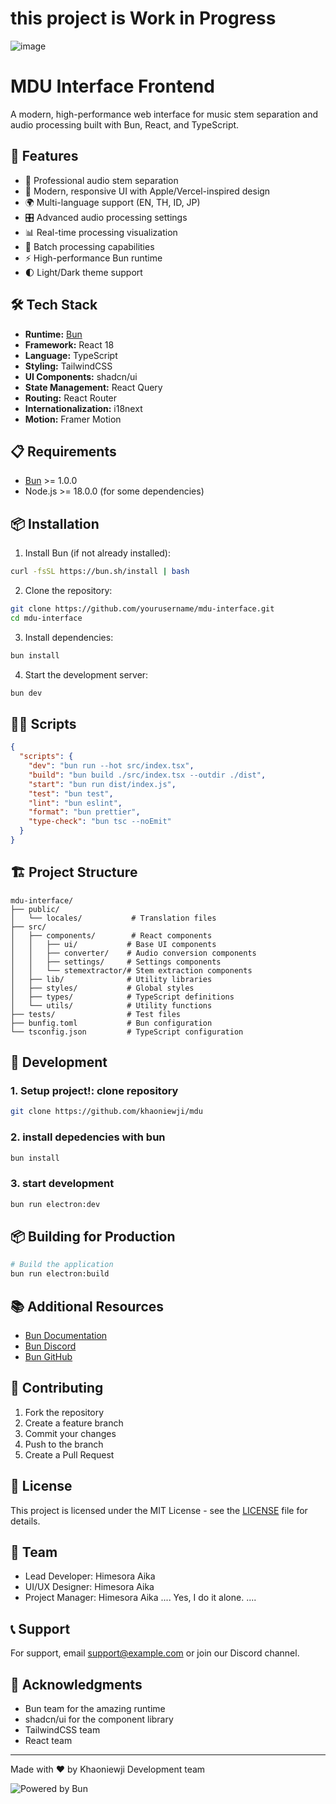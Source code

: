 # this project is Work in Progress

![image](https://github.com/user-attachments/assets/8ce2bad5-2f03-4736-b171-2d2e09bf7e03)

# MDU Interface Frontend

A modern, high-performance web interface for music stem separation and audio processing built with Bun, React, and TypeScript.

## 🚀 Features

- 🎵 Professional audio stem separation
- 🎨 Modern, responsive UI with Apple/Vercel-inspired design
- 🌍 Multi-language support (EN, TH, ID, JP)
- 🎛️ Advanced audio processing settings
- 📊 Real-time processing visualization
- 💾 Batch processing capabilities
- ⚡ High-performance Bun runtime
- 🌓 Light/Dark theme support

## 🛠️ Tech Stack

- **Runtime:** [Bun](https://bun.sh)
- **Framework:** React 18
- **Language:** TypeScript
- **Styling:** TailwindCSS
- **UI Components:** shadcn/ui
- **State Management:** React Query
- **Routing:** React Router
- **Internationalization:** i18next
- **Motion:** Framer Motion

## 📋 Requirements

- [Bun](https://bun.sh) >= 1.0.0
- Node.js >= 18.0.0 (for some dependencies)

## 📦 Installation

1. Install Bun (if not already installed):
```bash
curl -fsSL https://bun.sh/install | bash
```

2. Clone the repository:
```bash
git clone https://github.com/yourusername/mdu-interface.git
cd mdu-interface
```

3. Install dependencies:
```bash
bun install
```

4. Start the development server:
```bash
bun dev
```

## 🏃‍♂️ Scripts

```json
{
  "scripts": {
    "dev": "bun run --hot src/index.tsx",
    "build": "bun build ./src/index.tsx --outdir ./dist",
    "start": "bun run dist/index.js",
    "test": "bun test",
    "lint": "bun eslint",
    "format": "bun prettier",
    "type-check": "bun tsc --noEmit"
  }
}
```

## 🏗️ Project Structure

```
mdu-interface/
├── public/
│   └── locales/           # Translation files
├── src/
│   ├── components/        # React components
│   │   ├── ui/           # Base UI components
│   │   ├── converter/    # Audio conversion components
│   │   ├── settings/     # Settings components
│   │   └── stemextractor/# Stem extraction components
│   ├── lib/              # Utility libraries
│   ├── styles/           # Global styles
│   ├── types/            # TypeScript definitions
│   └── utils/            # Utility functions
├── tests/                # Test files
├── bunfig.toml           # Bun configuration
└── tsconfig.json         # TypeScript configuration
```
## 🚀 Development

### 1. Setup project!: clone repository

```bash
git clone https://github.com/khaoniewji/mdu
```
### 2. install depedencies with bun

```bash
bun install
```
### 3. start development

```bash
bun run electron:dev
```
## 📦 Building for Production

```bash
# Build the application
bun run electron:build
```

## 📚 Additional Resources

- [Bun Documentation](https://bun.sh/docs)
- [Bun Discord](https://bun.sh/discord)
- [Bun GitHub](https://github.com/oven-sh/bun)

## 🤝 Contributing

1. Fork the repository
2. Create a feature branch
3. Commit your changes
4. Push to the branch
5. Create a Pull Request

## 📄 License

This project is licensed under the MIT License - see the [LICENSE](LICENSE) file for details.

## 👥 Team

- Lead Developer: Himesora Aika
- UI/UX Designer: Himesora Aika
- Project Manager: Himesora Aika
.... Yes, I do it alone. ....

## 📞 Support

For support, email support@example.com or join our Discord channel.

## 🙏 Acknowledgments

- Bun team for the amazing runtime
- shadcn/ui for the component library
- TailwindCSS team
- React team

---

Made with ❤️ by Khaoniewji Development team

![Powered by Bun](https://img.shields.io/badge/Powered%20by-Bun-orange)
